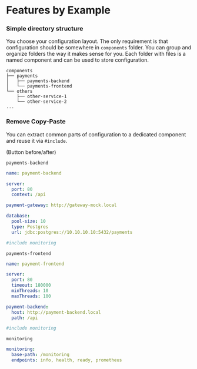 # Features by Example

### Simple directory structure
You choose your configuration layout. The only requirement is that configuration should be somewhere in `components` folder.
You can group and organize folders the way it makes sense for you. Each folder with files is a named component and can be used to store configuration. 

```
components
├── payments
│   ├── payments-backend
│   └── payments-frontend
└── others
    ├── other-service-1
    └── other-service-2
...
```

### Remove Copy-Paste
You can extract common parts of configuration to a dedicated component and reuse it via `#include`. 

(Button before/after)

`payments-backend`
```yaml
name: payment-backend

server:
  port: 80
  context: /api

payment-gateway: http://gateway-mock.local

database:
  pool-size: 10
  type: Postgres
  url: jdbc:postgres://10.10.10.10:5432/payments

#include monitoring
```

`payments-frontend`
```yaml
name: payment-frontend

server:
  port: 80
  timeout: 180000
  minThreads: 10
  maxThreads: 100

payment-backend:
  host: http://payment-backend.local
  path: /api

#include monitoring
```

`monitoring`
```yaml
monitoring:
  base-path: /monitoring
  endpoints: info, health, ready, prometheus
```